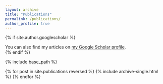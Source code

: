 ```yaml
---
layout: archive
title: "Publications"
permalink: /publications/
author_profile: true
---
```


{% if site.author.googlescholar %}
  <div class="wordwrap">You can also find my articles on <a href="{{https://scholar.google.com.hk/citations?user=9TEDEJUAAAAJ&hl=zh-CN}}">my Google Scholar profile</a>.</div>
{% endif %}

{% include base_path %}

{% for post in site.publications reversed %}
  {% include archive-single.html %}
{% endfor %}
